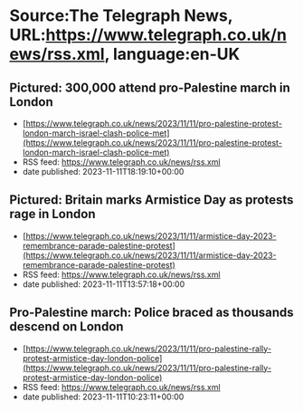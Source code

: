 # Source:The Telegraph News, URL:https://www.telegraph.co.uk/news/rss.xml, language:en-UK

## Pictured: 300,000 attend pro-Palestine march in London
 - [https://www.telegraph.co.uk/news/2023/11/11/pro-palestine-protest-london-march-israel-clash-police-met](https://www.telegraph.co.uk/news/2023/11/11/pro-palestine-protest-london-march-israel-clash-police-met)
 - RSS feed: https://www.telegraph.co.uk/news/rss.xml
 - date published: 2023-11-11T18:19:10+00:00



## Pictured: Britain marks Armistice Day as protests rage in London
 - [https://www.telegraph.co.uk/news/2023/11/11/armistice-day-2023-remembrance-parade-palestine-protest](https://www.telegraph.co.uk/news/2023/11/11/armistice-day-2023-remembrance-parade-palestine-protest)
 - RSS feed: https://www.telegraph.co.uk/news/rss.xml
 - date published: 2023-11-11T13:57:18+00:00



## Pro-Palestine march: Police braced as thousands descend on London
 - [https://www.telegraph.co.uk/news/2023/11/11/pro-palestine-rally-protest-armistice-day-london-police](https://www.telegraph.co.uk/news/2023/11/11/pro-palestine-rally-protest-armistice-day-london-police)
 - RSS feed: https://www.telegraph.co.uk/news/rss.xml
 - date published: 2023-11-11T10:23:11+00:00



